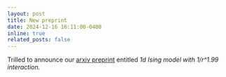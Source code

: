 ```yaml
---
layout: post
title: New preprint
date: 2024-12-16 16:11:00-0400
inline: true
related_posts: false
---
```


Trilled to announce our <a href="https://arxiv.org/pdf/2412.12243">arxiv preprint</a> entitled <i> 1d Ising model with 1/r^1.99 interaction<i>.
